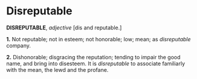 # Disreputable

**DISREPUTABLE**, _adjective_ \[dis and reputable.\]

**1.** Not reputable; not in esteem; not honorable; low; mean; as _disreputable_ company.

**2.** Dishonorable; disgracing the reputation; tending to impair the good name, and bring into disesteem. It is _disreputable_ to associate familiarly with the mean, the lewd and the profane.